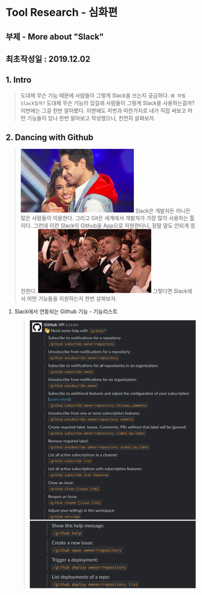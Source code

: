 # Tool Research - 심화편
## 부제 - More about "Slack"

## 최초작성일 : 2019.12.02


<h2>1. Intro </h2>

>도대체 무슨 기능 때문에 사람들이 그렇게 Slack을 쓰는지 궁금하다. `왜 하필 Slack일까?` 도대체 무슨 기능이 있길래 사람들이 그렇게 Slack을 사용하는걸까? 이번에는 그걸 한번 알아봤다. 이번에도 저번과 마찬가지로 내가 직접 써보고 어떤 기능들이 있나 한번 알아보고 작성했으니, 천천히 살펴보자.

<h2>2. Dancing with Github</h2>

> <img src="./markdown/img/github_dancing_with.png" width="300"/>
> Slack은 개발자든 아니든 많은 사람들이 이용한다. 그리고 Git은 세계에서 개발자가 가장 많이 사용하는 툴이다. 그런데 이런 Slack이 Github을 App으로 지원한다니, 정말 말도 안되게 칭찬한다.
> <img src="./markdown/img/github_clap.gif" width="300"/>
> 그렇다면 Slack에서 어떤 기능들을 지원하는지 한번 살펴보자.


1. Slack에서 연동되는 Github 기능 - 기능리스트
	><img src="./markdown/img/github_func_list1.png"/>
	><img src="./markdown/img/github_func_list2.png"/>